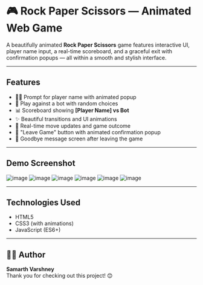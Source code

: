 # 🎮 Rock Paper Scissors — Animated Web Game

A beautifully animated **Rock Paper Scissors** game features interactive UI, player name input, a real-time scoreboard, and a graceful exit with confirmation popups — all within a smooth and stylish interface.

---

## Features

- 🧑‍💻 Prompt for player name with animated popup  
- 🤖 Play against a bot with random choices  
- 📊 Scoreboard showing **[Player Name] vs Bot**  
- ✨ Beautiful transitions and UI animations  
- 💬 Real-time move updates and game outcome  
- 🚪 "Leave Game" button with animated confirmation popup  
- 👋 Goodbye message screen after leaving the game  

---

## Demo Screenshot
![image](https://github.com/user-attachments/assets/64621fc4-e676-49ea-a4f5-787f8c919218)
![image](https://github.com/user-attachments/assets/638aac2e-560d-4839-9c81-93a058163371)
![image](https://github.com/user-attachments/assets/65acc1b5-c064-491d-8f98-aa5d831c0e7e)
![image](https://github.com/user-attachments/assets/c47331d3-c48b-485e-be45-a7a25b1b1df1)
![image](https://github.com/user-attachments/assets/41795c14-4f68-406d-a401-0b685d5b1893)
![image](https://github.com/user-attachments/assets/47725e15-dd70-4c0a-a1b3-9d80a155d572)

---

## Technologies Used

- HTML5  
- CSS3 (with animations)  
- JavaScript (ES6+)  

---

## 👨‍💻 Author

**Samarth Varshney**  
Thank you for checking out this project! 😊

